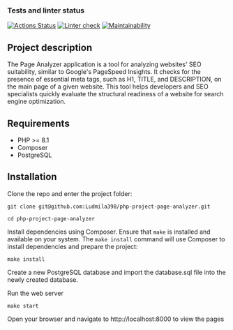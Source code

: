 ### Tests and linter status
[![Actions Status](https://github.com/Ludmila398/php-project-9/workflows/hexlet-check/badge.svg)](https://github.com/Ludmila398/php-project-9/actions)
[![Linter check](https://github.com/Ludmila398/php-project-page-analyzer/actions/workflows/linter-check.yml/badge.svg)](https://github.com/Ludmila398/php-project-page-analyzer/actions/workflows/linter-check.yml)
[![Maintainability](https://api.codeclimate.com/v1/badges/f05cfe5bffc0b6c567c4/maintainability)](https://codeclimate.com/github/Ludmila398/php-project-page-analyzer/maintainability)

## Project description

The Page Analyzer application is a tool for analyzing websites' SEO suitability, similar to Google's PageSpeed Insights. It checks for the presence of essential meta tags, such as H1, TITLE, and DESCRIPTION, on the main page of a given website. This tool helps developers and SEO specialists quickly evaluate the structural readiness of a website for search engine optimization.

## Requirements

- PHP >= 8.1
- Composer
- PostgreSQL

## Installation

Clone the repo and enter the project folder:
```
git clone git@github.com:Ludmila398/php-project-page-analyzer.git

cd php-project-page-analyzer
```
Install dependencies using Composer.
Ensure that `make` is installed and available on your system. The `make install` command will use Composer to install dependencies and prepare the project:
```
make install
```
Create a new PostgreSQL database and import the database.sql file into the newly created database.

Run the web server
```
make start
```
Open your browser and navigate to http://localhost:8000 to view the pages
